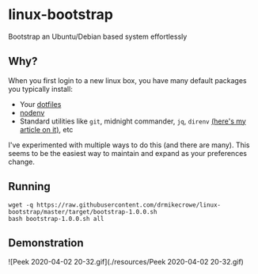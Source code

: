 # linux-bootstrap

Bootstrap an Ubuntu/Debian based system effortlessly

## Why?

When you first login to a new linux box, you have many default packages you typically install:

- Your [dotfiles](https://github.com/drmikecrowe/dotphiles)
- [nodenv](https://github.com/nodenv/nodenv)
- Standard utilities like `git`, midnight commander, `jq`, `direnv` [(here's my article on it)](https://dev.to/drmikecrowe/direnv-take-control-of-your-development-environment-1dk), etc

I've experimented with multiple ways to do this (and there are many). This seems to be the easiest way to maintain and expand as your preferences change.

## Running

```
wget -q https://raw.githubusercontent.com/drmikecrowe/linux-bootstrap/master/target/bootstrap-1.0.0.sh
bash bootstrap-1.0.0.sh all
```

## Demonstration

![Peek 2020-04-02 20-32.gif](./resources/Peek 2020-04-02 20-32.gif)
